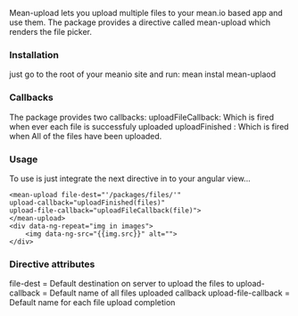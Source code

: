Mean-upload lets you upload multiple files to your mean.io based app and use them.
The package provides a directive called mean-upload which renders the file picker.

### Installation
just go to the root of your meanio site and run:
mean instal mean-uplaod

### Callbacks
The package provides two callbacks:
uploadFileCallback: Which is fired when ever each file is successfuly uploaded
uploadFinished : Which is fired when All of the files have been uploaded.

### Usage
To use is just integrate the next directive in to your angular view...

```
<mean-upload file-dest="'/packages/files/'"
upload-callback="uploadFinished(files)"
upload-file-callback="uploadFileCallback(file)">
</mean-upload>
<div data-ng-repeat="img in images">
    <img data-ng-src="{{img.src}}" alt="">
</div>
```

### Directive attributes
file-dest = Default destination on server to upload the files to
upload-callback = Default name of all files uploaded callback
upload-file-callback = Default name for each file upload completion
